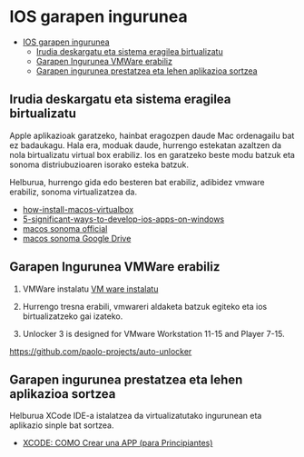 # IOS garapen ingurunea

- [IOS garapen ingurunea](#ios-garapen-ingurunea)
  - [Irudia deskargatu eta sistema eragilea birtualizatu](#irudia-deskargatu-eta-sistema-eragilea-birtualizatu)
  - [Garapen Ingurunea VMWare erabiliz](#garapen-ingurunea-vmware-erabiliz)
  - [Garapen ingurunea prestatzea eta lehen aplikazioa sortzea](#garapen-ingurunea-prestatzea-eta-lehen-aplikazioa-sortzea)

## Irudia deskargatu eta sistema eragilea birtualizatu

Apple aplikazioak garatzeko, hainbat eragozpen daude Mac ordenagailu bat ez badaukagu. Hala era, moduak daude, hurrengo estekatan azaltzen da nola birtualizatu virtual box erabiliz. Ios en garatzeko beste modu batzuk eta sonoma distriubuzioaren isorako esteka batzuk. 

Helburua, hurrengo gida edo besteren bat erabiliz, adibidez vmware erabiliz, sonoma virtualizatzea da.

- [how-install-macos-virtualbox](https://www.xda-developers.com/how-install-macos-virtualbox/)
- [5-significant-ways-to-develop-ios-apps-on-windows](https://medium.com/@christiegmarie89/5-significant-ways-to-develop-ios-apps-on-windows-53cc9c1a5929)
- [macos sonoma official](https://apps.apple.com/us/app/macos-sonoma/id6450717509)
- [macos sonoma Google Drive](https://drive.google.com/file/d/1ssyiaXZWBQwdOChTB5b9ABvtwreSbPHk/view?usp=sharing)

## Garapen Ingurunea VMWare erabiliz
1. VMWare instalatu [VM ware instalatu](https://www.vmware.com/)

2. Hurrengo tresna erabili, vmwareri aldaketa batzuk egiteko eta ios birtualizatzeko gai izateko.
  3. Unlocker 3 is designed for VMware Workstation 11-15 and Player 7-15.

https://github.com/paolo-projects/auto-unlocker

## Garapen ingurunea prestatzea eta lehen aplikazioa sortzea

Helburua XCode IDE-a istalatzea da virtualizatutako ingurunean eta aplikazio sinple bat sortzea.

- [XCODE: COMO Crear una APP (para Principiantes)](https://www.youtube.com/watch?v=MyzZnIR5gC4)